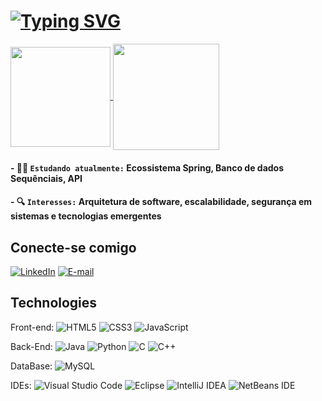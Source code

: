 # [![Typing SVG](https://readme-typing-svg.demolab.com?font=Fira+Code&duration=3000&pause=700&color=F7F5E5&width=435&lines=%F0%9F%91%8B+Hi+there!;I'm+Matheus+Pereira)](https://git.io/typing-svg)

<a href="https://github.com/MatheusNascimento87/github-readme-stats">
  <img height=160 align="center" src="https://github-readme-stats.vercel.app/api?username=MatheusNascimento87&theme=dracula&bg_color=000&border_color=30A3DC&show_icons=true&icon_color=30A3DC&title_color=E94D5F&text_color=FFF" />
</a>
<a href="https://github.com/MatheusNascimento87/convoychat">
  <img height=170 align="center" src="https://github-readme-stats.vercel.app/api/top-langs?username=MatheusNascimento87&theme=dracula&bg_color=000&border_color=30A3DC&show_icons=true&icon_color=30A3DC&title_color=E94D5F&text_color=FFF&layout=compact&langs_count=8&card_width=200" />
</a><br>

#### - 👨‍🎓 `Estudando atualmente:` Ecossistema Spring, Banco de dados Sequênciais, API
#### - 🔍 `Interesses:` Arquitetura de software, escalabilidade, segurança em sistemas e tecnologias emergentes


## Conecte-se comigo
[![LinkedIn](https://img.shields.io/badge/LinkedIn-0077B5?style=for-the-badge&logo=linkedin&logoColor=white)](https://www.linkedin.com/in/me/?trk=opento_sprofile_goalscard)
[![E-mail](https://img.shields.io/badge/-Email-000?style=for-the-badge&logo=microsoft-outlook&logoColor=007BFF)](mailto:pn_matheus@outlook.com)

## Technologies

Front-end: ![HTML5](https://img.shields.io/badge/HTML5-E34F26?style=for-the-badge&logo=html5&logoColor=white) ![CSS3](https://img.shields.io/badge/CSS3-1572B6?style=for-the-badge&logo=css3&logoColor=white) ![JavaScript](https://img.shields.io/badge/JavaScript-F7DF1E?style=for-the-badge&logo=javascript&logoColor=black)

Back-End: ![Java](https://img.shields.io/badge/java-%23ED8B00.svg?style=for-the-badge&logo=openjdk&logoColor=white) ![Python](https://img.shields.io/badge/python-3670A0?style=for-the-badge&logo=python&logoColor=ffdd54) ![C](https://img.shields.io/badge/C-00599C?style=for-the-badge&logo=c&logoColor=white) ![C++](https://img.shields.io/badge/C%2B%2B-00599C?style=for-the-badge&logo=c%2B%2B&logoColor=white) 

DataBase: ![MySQL](https://img.shields.io/badge/MySQL-00000F?style=for-the-badge&logo=mysql&logoColor=white)

IDEs: ![Visual Studio Code](https://img.shields.io/badge/Visual%20Studio%20Code-0078d7.svg?style=for-the-badge&logo=visual-studio-code&logoColor=white) ![Eclipse](https://img.shields.io/badge/Eclipse-FE7A16.svg?style=for-the-badge&logo=Eclipse&logoColor=white) ![IntelliJ IDEA](https://img.shields.io/badge/IntelliJIDEA-000000.svg?style=for-the-badge&logo=intellij-idea&logoColor=white) ![NetBeans IDE](https://img.shields.io/badge/NetBeansIDE-1B6AC6.svg?style=for-the-badge&logo=apache-netbeans-ide&logoColor=white)
          




